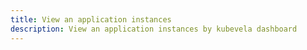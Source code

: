 ```yaml
---
title: View an application instances
description: View an application instances by kubevela dashboard
---
```

